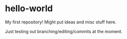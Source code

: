 # hello-world
My first repository! Might put ideas and misc stuff here.

Just testing out branching/editing/commits at the moment.
